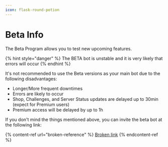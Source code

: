 ```yaml
---
icon: flask-round-potion
---
```


# Beta Info

The Beta Program allows you to test new upcoming features.

{% hint style="danger" %}
The BETA bot is unstable and it is very likely that errors will occur
{% endhint %}

It's not recommended to use the Beta versions as your main bot due to the following disadvantages:

* Longer/More frequent downtimes
* Errors are likely to occur
* Shop, Challenges, and Server Status updates are delayed up to 30min (expect for Premium users)
* Premium access will be delayed by up to 1h

If you don't mind the things mentioned above, you can invite the beta bot at the following link:

{% content-ref url="broken-reference" %}
[Broken link](broken-reference)
{% endcontent-ref %}
